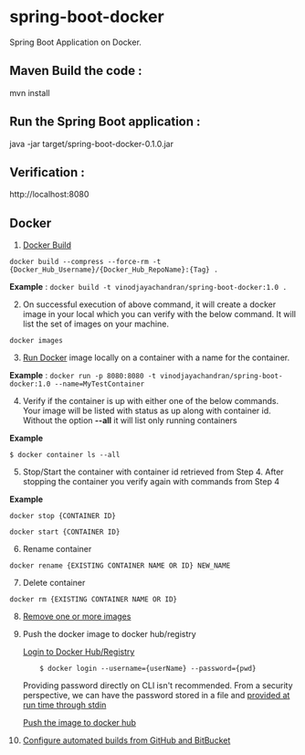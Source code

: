 # spring-boot-docker
Spring Boot Application on Docker.

## Maven Build the code :
  mvn install
## Run the Spring Boot application :
  java -jar target/spring-boot-docker-0.1.0.jar
## Verification :
  http://localhost:8080
## Docker

1. [Docker Build](https://docs.docker.com/engine/reference/commandline/build/#tag-an-image--t)
  
`docker build --compress --force-rm -t {Docker_Hub_Username}/{Docker_Hub_RepoName}:{Tag} .`
  
**Example** : `docker build -t vinodjayachandran/spring-boot-docker:1.0 . `

2. On successful execution of above command, it will create a docker image in your local which you can verify with the below command. It will list the set of images on your machine.

`docker images`

3. [Run Docker](https://docs.docker.com/engine/reference/commandline/run/) image locally on a container with a name for the container.

**Example** : `docker run -p 8080:8080 -t vinodjayachandran/spring-boot-docker:1.0 --name=MyTestContainer`

4. Verify if the container is up with either one of the below commands. Your image will be listed with status as up along with container id. Without the option **--all** it will list only running containers

**Example**

`$ docker container ls --all`

5. Stop/Start the container with container id retrieved from Step 4. After stopping the container you verify again with commands from Step 4

**Example** 

`docker stop {CONTAINER ID}`

`docker start {CONTAINER ID}`

6. Rename container

`docker rename {EXISTING CONTAINER NAME OR ID} NEW_NAME`

7. Delete container

`docker rm {EXISTING CONTAINER NAME OR ID}`

8. [Remove one or more images](https://docs.docker.com/engine/reference/commandline/rmi/)

9. Push the docker image to docker hub/registry

   [Login to Docker Hub/Registry](https://docs.docker.com/engine/reference/commandline/login/)

           $ docker login --username={userName} --password={pwd}
   Providing password directly on CLI isn't recommended. From a security perspective, we can have the password stored in a file and [provided at run time through stdin](https://docs.docker.com/engine/reference/commandline/login/#provide-a-password-using-stdin)

      [Push the image to docker hub](https://docs.docker.com/engine/reference/commandline/push/)


10. [Configure automated builds from GitHub and BitBucket](https://docs.docker.com/docker-hub/builds/link-source/)

